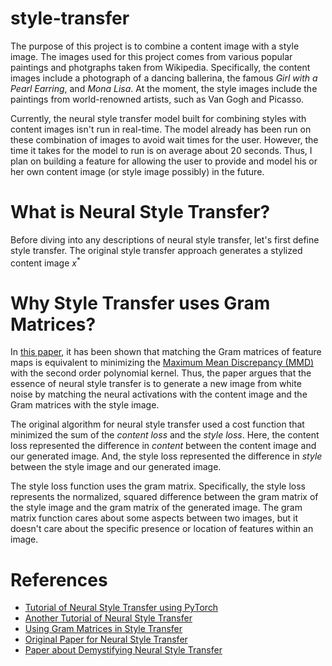# style-transfer
The purpose of this project is to combine a content image with a style image. The images used for this project comes from various popular paintings and photgraphs taken from Wikipedia. Specifically, the content images include a photograph of a dancing ballerina, the famous *Girl with a Pearl Earring*, and *Mona Lisa*. At the moment, the style images include the paintings from world-renowned artists, such as Van Gogh and Picasso.

Currently, the neural style transfer model built for combining styles with content images isn't run in real-time. The model already has been run on these combination of images to avoid wait times for the user. However, the time it takes for the model to run is on average about 20 seconds. Thus, I plan on building a feature for allowing the user to provide and model his or her own content image (or style image possibly) in the future.

# What is Neural Style Transfer?
Before diving into any descriptions of neural style transfer, let's first define style transfer. The original style transfer approach generates a stylized content image $x^{*}$


# Why Style Transfer uses Gram Matrices?
In [this paper](https://arxiv.org/abs/1701.01036), it has been shown that matching the Gram matrices of feature maps
is equivalent to minimizing the [Maximum Mean Discrepancy (MMD)](https://papers.nips.cc/paper/2016/file/5055cbf43fac3f7e2336b27310f0b9ef-Paper.pdf) with the second order polynomial
kernel. Thus, the paper argues that the essence of neural style transfer is to generate a new image from white noise by matching the neural activations with the content image and the Gram matrices with the style image.

The original algorithm for neural style transfer used a cost function that minimized the sum of the *content loss* and the *style loss*. Here, the content loss represented the difference in *content* between the content image and our generated image. And, the style loss represented the difference in *style* between the style image and our generated image.

The style loss function uses the gram matrix. Specifically, the style loss represents the normalized, squared difference between the gram matrix of the style image and the gram matrix of the generated image. The gram matrix function cares about some aspects between two images, but it doesn't care about the specific presence or location of features within an image.

# References
- [Tutorial of Neural Style Transfer using PyTorch](https://pytorch.org/tutorials/advanced/neural_style_tutorial.html)
- [Another Tutorial of Neural Style Transfer](https://nextjournal.com/gkoehler/pytorch-neural-style-transfer)
- [Using Gram Matrices in Style Transfer](https://www.quora.com/In-a-neural-style-transfer-why-does-using-Gram-matrices-keep-the-style)
- [Original Paper for Neural Style Transfer](https://arxiv.org/abs/1508.06576)
- [Paper about Demystifying Neural Style Transfer](https://arxiv.org/abs/1701.01036)
